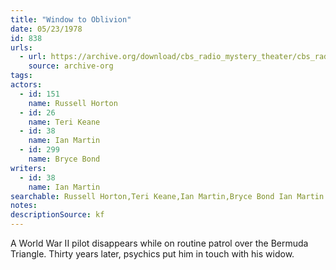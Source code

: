 ```yaml
---
title: "Window to Oblivion"
date: 05/23/1978
id: 838
urls: 
  - url: https://archive.org/download/cbs_radio_mystery_theater/cbs_radio_mystery_theater-0801-0850.zip/cbs_radio_mystery_theater-0801-0850%2Fcbsrmt_0838_the_window_to_oblivion.mp3
    source: archive-org
tags: 
actors:  
  - id: 151
    name: Russell Horton  
  - id: 26
    name: Teri Keane  
  - id: 38
    name: Ian Martin  
  - id: 299
    name: Bryce Bond
writers:  
  - id: 38
    name: Ian Martin
searchable: Russell Horton,Teri Keane,Ian Martin,Bryce Bond Ian Martin
notes: 
descriptionSource: kf
---
```

A World War II pilot disappears while on routine patrol over the Bermuda Triangle. Thirty years later, psychics put him in touch with his widow.